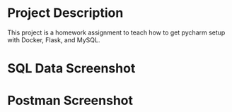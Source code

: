 # Project Description
This project is a homework assignment to teach how to get pycharm setup with Docker, Flask, and MySQL.

# SQL Data Screenshot 

# Postman Screenshot 